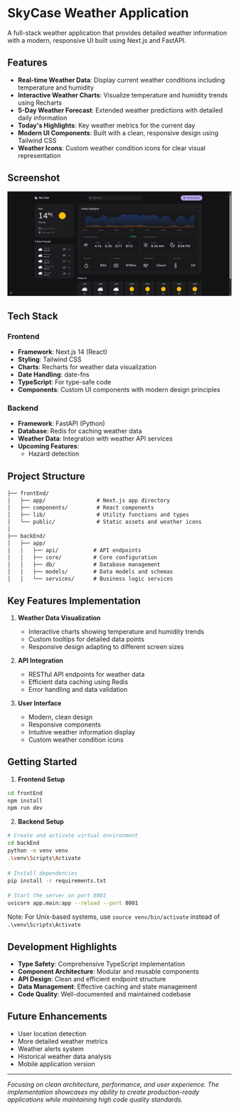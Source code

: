 # SkyCase Weather Application

A full-stack weather application that provides detailed weather information with a modern, responsive UI built using Next.js and FastAPI.

## Features

- **Real-time Weather Data**: Display current weather conditions including temperature and humidity
- **Interactive Weather Charts**: Visualize temperature and humidity trends using Recharts
- **5-Day Weather Forecast**: Extended weather predictions with detailed daily information
- **Today's Highlights**: Key weather metrics for the current day
- **Modern UI Components**: Built with a clean, responsive design using Tailwind CSS
- **Weather Icons**: Custom weather condition icons for clear visual representation

## Screenshot

![SkyCast Screenshot](https://github.com/Raghav-45/skycast/blob/master/Screenshot.png)

## Tech Stack

### Frontend
- **Framework**: Next.js 14 (React)
- **Styling**: Tailwind CSS
- **Charts**: Recharts for weather data visualization
- **Date Handling**: date-fns
- **TypeScript**: For type-safe code
- **Components**: Custom UI components with modern design principles

### Backend
- **Framework**: FastAPI (Python)
- **Database**: Redis for caching weather data
- **Weather Data**: Integration with weather API services
- **Upcoming Features**: 
  - Hazard detection

## Project Structure

```
├── frontEnd/
│   ├── app/                # Next.js app directory
│   ├── components/         # React components
│   ├── lib/                # Utility functions and types
│   └── public/             # Static assets and weather icons
│
├── backEnd/
│   ├── app/
│   │   ├── api/           # API endpoints
│   │   ├── core/          # Core configuration
│   │   ├── db/            # Database management
│   │   ├── models/        # Data models and schemas
│   │   └── services/      # Business logic services
```

## Key Features Implementation

1. **Weather Data Visualization**
   - Interactive charts showing temperature and humidity trends
   - Custom tooltips for detailed data points
   - Responsive design adapting to different screen sizes

2. **API Integration**
   - RESTful API endpoints for weather data
   - Efficient data caching using Redis
   - Error handling and data validation

3. **User Interface**
   - Modern, clean design
   - Responsive components
   - Intuitive weather information display
   - Custom weather condition icons

## Getting Started

1. **Frontend Setup**
```bash
cd frontEnd
npm install
npm run dev
```

2. **Backend Setup**
```bash
# Create and activate virtual environment
cd backEnd
python -m venv venv
.\venv\Scripts\Activate

# Install dependencies
pip install -r requirements.txt

# Start the server on port 8001
uvicorn app.main:app --reload --port 8001
```

Note: For Unix-based systems, use `source venv/bin/activate` instead of `.\venv\Scripts\Activate`

## Development Highlights

- **Type Safety**: Comprehensive TypeScript implementation
- **Component Architecture**: Modular and reusable components
- **API Design**: Clean and efficient endpoint structure
- **Data Management**: Effective caching and state management
- **Code Quality**: Well-documented and maintained codebase

## Future Enhancements

- User location detection
- More detailed weather metrics
- Weather alerts system
- Historical weather data analysis
- Mobile application version

---

*Focusing on clean architecture, performance, and user experience. The implementation showcases my ability to create production-ready applications while maintaining high code quality standards.*
